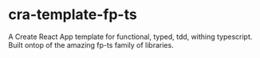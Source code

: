 # cra-template-fp-ts

A Create React App template for functional, typed, tdd, withing typescript. Built ontop of the amazing fp-ts family of libraries.
